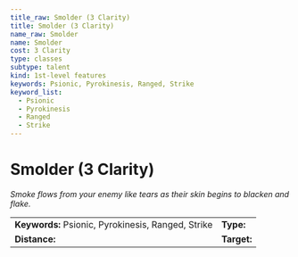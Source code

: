 ```yaml
---
title_raw: Smolder (3 Clarity)
title: Smolder (3 Clarity)
name_raw: Smolder
name: Smolder
cost: 3 Clarity
type: classes
subtype: talent
kind: 1st-level features
keywords: Psionic, Pyrokinesis, Ranged, Strike
keyword_list:
  - Psionic
  - Pyrokinesis
  - Ranged
  - Strike
---
```


# Smolder (3 Clarity)

*Smoke flows from your enemy like tears as their skin begins to blacken and flake.*

|                                                    |             |
| :------------------------------------------------- | :---------- |
| **Keywords:** Psionic, Pyrokinesis, Ranged, Strike | **Type:**   |
| **Distance:**                                      | **Target:** |

